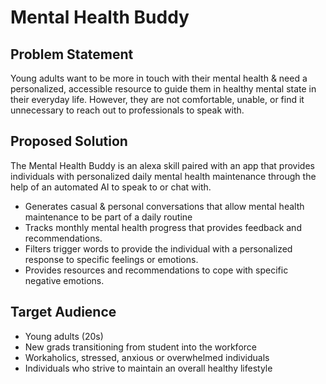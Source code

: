 # Mental Health Buddy
## Problem Statement

Young adults want to be more in touch with their mental health & need a personalized, accessible resource to guide them in healthy mental state in their everyday life. However, they are not comfortable, unable, or find it unnecessary to reach out to professionals to speak with. 

## Proposed Solution

The Mental Health Buddy is an alexa skill paired with an app that provides individuals with personalized daily mental health maintenance through the help of an automated AI to speak to or chat with. 

- Generates casual & personal conversations that allow mental health maintenance to be part of a daily routine
- Tracks monthly mental health progress that provides feedback and recommendations.
- Filters trigger words to provide the individual with a personalized response to specific feelings or emotions.
- Provides resources and recommendations to cope with specific negative emotions.

## Target Audience

- Young adults (20s)
- New grads transitioning from student into the workforce
- Workaholics, stressed, anxious or overwhelmed individuals
- Individuals who strive to maintain an overall healthy lifestyle
